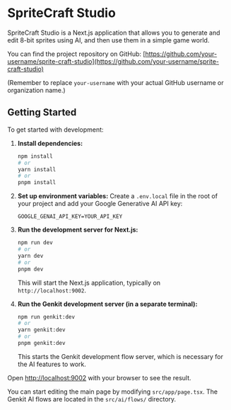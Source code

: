# SpriteCraft Studio

SpriteCraft Studio is a Next.js application that allows you to generate and edit 8-bit sprites using AI, and then use them in a simple game world.

You can find the project repository on GitHub:
[https://github.com/your-username/sprite-craft-studio](https://github.com/your-username/sprite-craft-studio)

(Remember to replace `your-username` with your actual GitHub username or organization name.)

## Getting Started

To get started with development:

1.  **Install dependencies:**
    ```bash
    npm install
    # or
    yarn install
    # or
    pnpm install
    ```

2.  **Set up environment variables:**
    Create a `.env.local` file in the root of your project and add your Google Generative AI API key:
    ```env
    GOOGLE_GENAI_API_KEY=YOUR_API_KEY
    ```

3.  **Run the development server for Next.js:**
    ```bash
    npm run dev
    # or
    yarn dev
    # or
    pnpm dev
    ```
    This will start the Next.js application, typically on `http://localhost:9002`.

4.  **Run the Genkit development server (in a separate terminal):**
    ```bash
    npm run genkit:dev
    # or
    yarn genkit:dev
    # or
    pnpm genkit:dev
    ```
    This starts the Genkit development flow server, which is necessary for the AI features to work.

Open [http://localhost:9002](http://localhost:9002) with your browser to see the result.

You can start editing the main page by modifying `src/app/page.tsx`. The Genkit AI flows are located in the `src/ai/flows/` directory.
